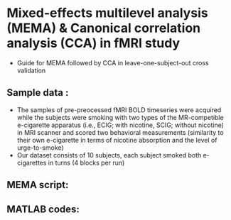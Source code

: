 # Mixed-effects multilevel analysis (MEMA) & Canonical correlation analysis (CCA) in fMRI study
* Guide for MEMA followed by CCA in leave-one-subject-out cross validation

## Sample data : 
* The samples of pre-preocessed fMRI BOLD timeseries were acquired while the subjects were smoking with two types of the MR-competible e-cigarette apparatus (i.e., ECIG; with nicotine, SCIG; without nicotine) in MRI scanner and scored two behavioral measurements (similarity to their own e-cigarette in terms of nicotine absorption and the level of urge-to-smoke) 
* Our dataset consists of 10 subjects, each subject smoked both e-cigarettes in turns (4 blocks per run) 

## MEMA script:

## MATLAB codes:

